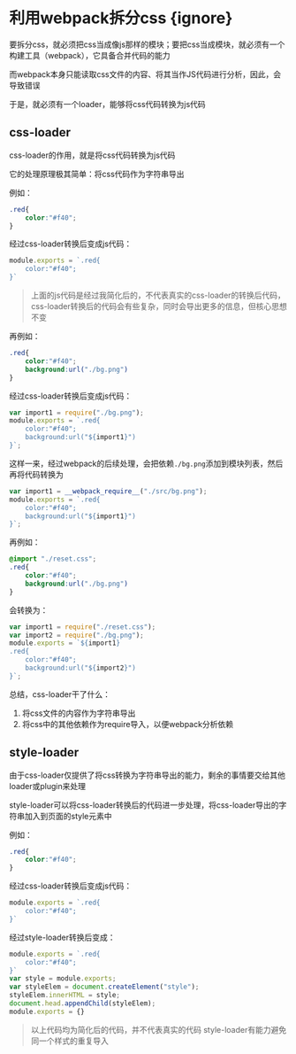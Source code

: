 # 利用webpack拆分css {ignore}

要拆分css，就必须把css当成像js那样的模块；要把css当成模块，就必须有一个构建工具（webpack），它具备合并代码的能力

而webpack本身只能读取css文件的内容、将其当作JS代码进行分析，因此，会导致错误

于是，就必须有一个loader，能够将css代码转换为js代码

## css-loader

css-loader的作用，就是将css代码转换为js代码

它的处理原理极其简单：将css代码作为字符串导出

例如：

```css
.red{
    color:"#f40";
}
```

经过css-loader转换后变成js代码：

```js
module.exports = `.red{
    color:"#f40";
}`
```

> 上面的js代码是经过我简化后的，不代表真实的css-loader的转换后代码，css-loader转换后的代码会有些复杂，同时会导出更多的信息，但核心思想不变

再例如：

```css
.red{
    color:"#f40";
    background:url("./bg.png")
}
```

经过css-loader转换后变成js代码：

```js
var import1 = require("./bg.png");
module.exports = `.red{
    color:"#f40";
    background:url("${import1}")
}`;
```

这样一来，经过webpack的后续处理，会把依赖```./bg.png```添加到模块列表，然后再将代码转换为

```js
var import1 = __webpack_require__("./src/bg.png");
module.exports = `.red{
    color:"#f40";
    background:url("${import1}")
}`;
```

再例如：

```css
@import "./reset.css";
.red{
    color:"#f40";
    background:url("./bg.png")
}
```

会转换为：

```js
var import1 = require("./reset.css");
var import2 = require("./bg.png");
module.exports = `${import1}
.red{
    color:"#f40";
    background:url("${import2}")
}`;
```

总结，css-loader干了什么：

1. 将css文件的内容作为字符串导出
2. 将css中的其他依赖作为require导入，以便webpack分析依赖

## style-loader

由于css-loader仅提供了将css转换为字符串导出的能力，剩余的事情要交给其他loader或plugin来处理

style-loader可以将css-loader转换后的代码进一步处理，将css-loader导出的字符串加入到页面的style元素中

例如：

```css
.red{
    color:"#f40";
}
```

经过css-loader转换后变成js代码：

```js
module.exports = `.red{
    color:"#f40";
}`
```

经过style-loader转换后变成：

```js
module.exports = `.red{
    color:"#f40";
}`
var style = module.exports;
var styleElem = document.createElement("style");
styleElem.innerHTML = style;
document.head.appendChild(styleElem);
module.exports = {}
```

> 以上代码均为简化后的代码，并不代表真实的代码
> style-loader有能力避免同一个样式的重复导入
